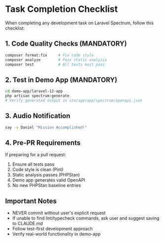 # Task Completion Checklist

When completing any development task on Laravel Spectrum, follow this checklist:

## 1. Code Quality Checks (MANDATORY)
```bash
composer format:fix     # Fix code style
composer analyze        # Pass static analysis
composer test           # All tests must pass
```

## 2. Test in Demo App (MANDATORY)
```bash
cd demo-app/laravel-12-app
php artisan spectrum:generate
# Verify generated output in storage/app/spectrum/openapi.json
```

## 3. Audio Notification
```bash
say -v Daniel "Mission Accomplished!"
```

## 4. Pre-PR Requirements
If preparing for a pull request:
1. Ensure all tests pass
2. Code style is clean (Pint)
3. Static analysis passes (PHPStan)
4. Demo app generates valid OpenAPI
5. No new PHPStan baseline entries

## Important Notes
- NEVER commit without user's explicit request
- If unable to find lint/typecheck commands, ask user and suggest saving to CLAUDE.md
- Follow test-first development approach
- Verify real-world functionality in demo-app